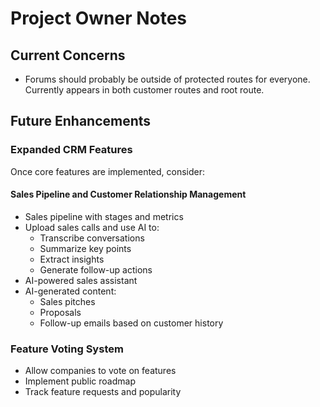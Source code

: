 # Project Owner Notes

## Current Concerns

- Forums should probably be outside of protected routes for everyone. Currently
  appears in both customer routes and root route.

## Future Enhancements

### Expanded CRM Features

Once core features are implemented, consider:

#### Sales Pipeline and Customer Relationship Management

- Sales pipeline with stages and metrics
- Upload sales calls and use AI to:
  - Transcribe conversations
  - Summarize key points
  - Extract insights
  - Generate follow-up actions
- AI-powered sales assistant
- AI-generated content:
  - Sales pitches
  - Proposals
  - Follow-up emails based on customer history

### Feature Voting System

- Allow companies to vote on features
- Implement public roadmap
- Track feature requests and popularity
